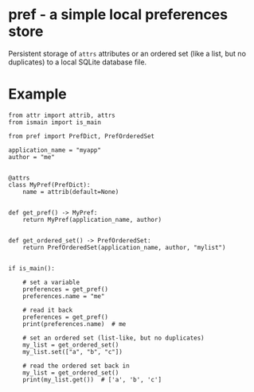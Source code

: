 # pref - a simple local preferences store

Persistent storage of `attrs` attributes or an ordered set (like a list, but no duplicates) to 
a local SQLite database file. 

# Example

```
from attr import attrib, attrs
from ismain import is_main

from pref import PrefDict, PrefOrderedSet

application_name = "myapp"
author = "me"


@attrs
class MyPref(PrefDict):
    name = attrib(default=None)


def get_pref() -> MyPref:
    return MyPref(application_name, author)


def get_ordered_set() -> PrefOrderedSet:
    return PrefOrderedSet(application_name, author, "mylist")


if is_main():

    # set a variable
    preferences = get_pref()
    preferences.name = "me"

    # read it back
    preferences = get_pref()
    print(preferences.name)  # me

    # set an ordered set (list-like, but no duplicates)
    my_list = get_ordered_set()
    my_list.set(["a", "b", "c"])

    # read the ordered set back in
    my_list = get_ordered_set()
    print(my_list.get())  # ['a', 'b', 'c']
```
